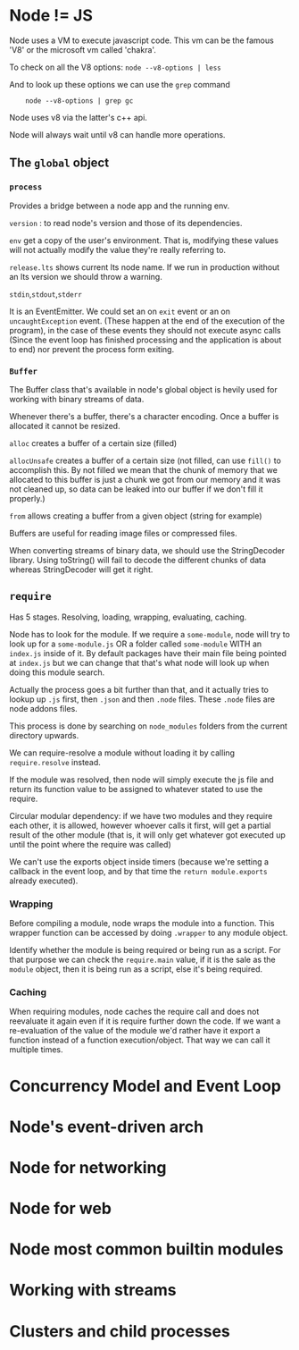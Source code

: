 # Node != JS
Node uses a VM to execute javascript code. This vm can be the famous 'V8' or the microsoft vm called 'chakra'.

To check on all the V8 options: `node --v8-options | less`

And to look up these options we can use the `grep` command

```shell
    node --v8-options | grep gc
```
Node uses v8 via the latter's c++ api.

Node will always wait until v8 can handle more operations.

## The `global` object

### `process`
Provides a bridge between a node app and the running env.

`version` : to read node's version and those of its dependencies.

`env` get a copy of the user's environment. That is, modifying these values will not actually modify the value they're really referring to.

`release.lts` shows current lts node name. If we run in production without an lts version we should throw a warning.

`stdin`,`stdout`,`stderr`

It is an EventEmitter. We could set an on `exit` event or an on `uncaughtException` event. (These happen at the end of the execution of the program), in the case of these events they should not execute async calls (Since the event loop has finished processing and the application is about to end) nor prevent the process form exiting.
### `Buffer`
The Buffer class that's available in node's global object is hevily used for working with binary streams of data.

Whenever there's a buffer, there's a character encoding. Once a buffer is allocated it cannot be resized.

`alloc` creates a buffer of a certain size (filled)

`allocUnsafe` creates a buffer of a certain size (not filled, can use `fill()` to accomplish this. By not filled we mean that the chunk of memory that we allocated to this buffer is just a chunk we got from our memory and it was not cleaned up, so data can be leaked into our buffer if we don't fill it properly.)

`from` allows creating a buffer from a given object (string for example)

Buffers are useful for reading image files or compressed files.

When converting streams of binary data, we should use the StringDecoder library. Using toString() will fail to decode the different chunks of data whereas StringDecoder will get it right.

## `require`
Has 5 stages. Resolving, loading, wrapping, evaluating, caching.

Node has to look for the module. If we require a `some-module`, node will try to look up for a `some-module.js` OR a folder called `some-module` WITH an `index.js` inside of it. By default packages have their main file being pointed at `index.js` but we can change that that's what node will look up when doing this module search.

Actually the process goes a bit further than that, and it actually tries to lookup up `.js` first, then `.json` and then `.node` files. These `.node` files are node addons files.

This process is done by searching on `node_modules` folders from the current directory upwards.

We can require-resolve a module without loading it by calling `require.resolve` instead.

If the module was resolved, then node will simply execute the js file and return its function value to be assigned to whatever stated to use the require.

Circular modular dependency: if we have two modules and they require each other, it is allowed, however whoever calls it first, will get a partial result of the other module (that is, it will only get whatever got executed up until the point where the require was called)

We can't use the exports object inside timers (because we're setting a callback in the event loop, and by that time the `return module.exports` already executed).

### Wrapping

Before compiling a module, node wraps the module into a function. This wrapper function can be accessed by doing `.wrapper` to any module object.

Identify whether the module is being required or being run as a script. For that purpose we can check the `require.main` value, if it is the sale as the `module` object, then it is being run as a script, else it's being required.

### Caching

When requiring modules, node caches the require call and does not reevaluate it again even if it is require further down the code. If we want a re-evaluation of the value of the module we'd rather have it export a function instead of a function execution/object. That way we can call it multiple times.
# Concurrency Model and Event Loop

# Node's event-driven arch

# Node for networking
# Node for web
# Node most common builtin modules
# Working with streams
# Clusters and child processes